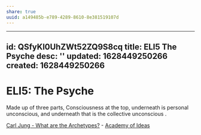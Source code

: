 ```yaml
---
share: true
uuid: a149485b-e789-4289-8610-8e381519107d
---
```

---
id: QSfyKl0UhZWt52ZQ9S8cq
title: ELI5 The Psyche
desc: ''
updated: 1628449250266
created: 1628449250266
---
# ELI5: The Psyche
Made up of three parts, Consciousness at the top, underneath is personal unconscious, and underneath that is the collective unconscious .

[Carl Jung - What are the Archetypes?](https://youtu.be/wywUQc-4Opk?t=89) - [Academy of Ideas](https://www.youtube.com/channel/UCiRiQGCHGjDLT9FQXFW0I3A)
